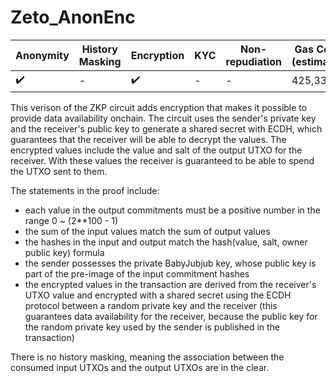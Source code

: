 # Zeto_AnonEnc

| Anonymity          | History Masking | Encryption         | KYC | Non-repudiation | Gas Cost (estimate) |
| ------------------ | --------------- | ------------------ | --- | --------------- | ------------------- |
| :heavy_check_mark: | -               | :heavy_check_mark: | -   | -               | 425,338             |

This verison of the ZKP circuit adds encryption that makes it possible to provide data availability onchain. The circuit uses the sender's private key and the receiver's public key to generate a shared secret with ECDH, which guarantees that the receiver will be able to decrypt the values. The encrypted values include the value and salt of the output UTXO for the receiver. With these values the receiver is guaranteed to be able to spend the UTXO sent to them.

The statements in the proof include:

- each value in the output commitments must be a positive number in the range 0 ~ (2\*\*100 - 1)
- the sum of the input values match the sum of output values
- the hashes in the input and output match the hash(value, salt, owner public key) formula
- the sender possesses the private BabyJubjub key, whose public key is part of the pre-image of the input commitment hashes
- the encrypted values in the transaction are derived from the receiver's UTXO value and encrypted with a shared secret using the ECDH protocol between a random private key and the receiver (this guarantees data availability for the receiver, because the public key for the random private key used by the sender is published in the transaction)

There is no history masking, meaning the association between the consumed input UTXOs and the output UTXOs are in the clear.
